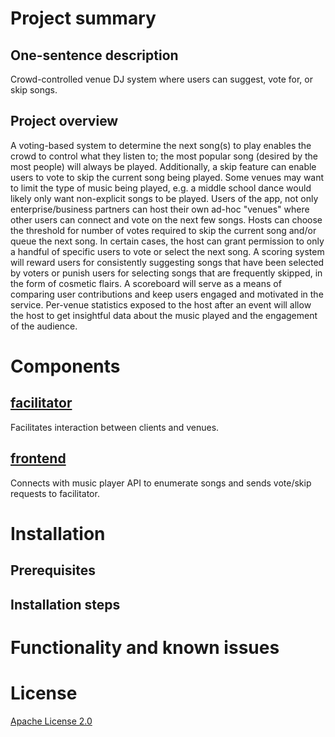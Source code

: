 # Project summary
## One-sentence description
Crowd-controlled venue DJ system where users can suggest, vote for, or skip songs.
## Project overview
A voting-based system to determine the next song(s) to play enables
the crowd to control what they listen to; the most popular song (desired
by the most people) will always be played. Additionally, a skip feature can
enable users to vote to skip the current song being played. Some venues
may want to limit the type of music being played, e.g. a middle school
dance would likely only want non-explicit songs to be played. Users of
the app, not only enterprise/business partners can host their own ad-hoc
"venues" where other users can connect and vote on the next few songs.
Hosts can choose the threshold for number of votes required to skip the
current song and/or queue the next song. In certain cases, the host can
grant permission to only a handful of specific users to vote or select the
next song. A scoring system will reward users for consistently suggesting
songs that have been selected by voters or punish users for selecting songs
that are frequently skipped, in the form of cosmetic flairs. A scoreboard
will serve as a means of comparing user contributions and keep users engaged and motivated in the service. Per-venue statistics exposed to the
host after an event will allow the host to get insightful data about the music played and the engagement of the audience.
# Components
## [facilitator](https://github.com/cs48-next/facilitator)
Facilitates interaction between clients and venues.
## [frontend](https://github.com/cs48-next/frontend)
Connects with music player API to enumerate songs and sends vote/skip requests to facilitator.
# Installation
## Prerequisites

## Installation steps
# Functionality and known issues
# License
[Apache License 2.0](LICENSE)
<!---
Add a README.md file. It must have the following headings that you will fill in as you develop your project: 
"Project summary" with subsections "One-sentence description" and "Project overview" with 1-2 paragraphs of project specifics 
"Installation" with subsections "Prerequisites" and "Installation Steps" 
"Functionality and Known Issues" 
"License" -- add details here on your choice of license and a link to your LICENSE file.
-->
